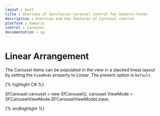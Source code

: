 ```yaml
---
layout : post
title : Overview of Syncfusion Carousel control for Xamarin.Forms
description : Overview and key features of Carousel control
platform : Xamarin
control : Carousel
documentation : ug
---
```


# Linear Arrangement

The Carousel items can be populated in the view in a stacked linear layout by setting the `ViewMode` property to Linear. The present option is `Default`.

{% highlight C# %}

SfCarousel carousel = new SfCarousel();
carousel.ViewMode = SFCarouselViewMode.SFCarouselViewModeLinear;

{% endhighlight %}



